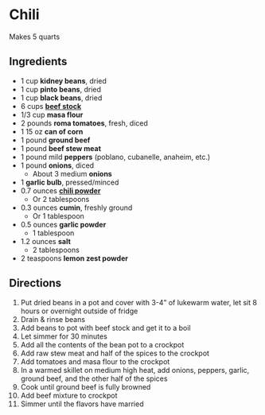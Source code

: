 # Chili

Makes 5 quarts

## Ingredients

- 1 cup **kidney beans**, dried
- 1 cup **pinto beans**, dried
- 1 cup **black beans**, dried
- 6 cups [**beef stock**](Ingredients\Stock.md)
- 1/3 cup **masa flour**
- 2 pounds **roma tomatoes**, fresh, diced
- 1 15 oz **can of corn**
- 1 pound **ground beef**
- 1 pound **beef stew meat**
- 1 pound mild **peppers** (poblano, cubanelle, anaheim, etc.)
- 1 pound **onions**, diced
    - About 3 medium **onions**
- 1 **garlic bulb**, pressed/minced
- 0.7 ounces [**chili powder**](Seasonings\Chili%20Powder.md)
    - Or 2 tablespoons
- 0.3 ounces **cumin**, freshly ground
    - Or 1 tablespoon
- 0.5 ounces **garlic powder**
    - 1 tablespoon
- 1.2 ounces **salt**
    - 2 tablespoons
- 2 teaspoons **lemon zest powder**

## Directions

1. Put dried beans in a pot and cover with 3-4” of lukewarm water, let sit 8 hours or overnight outside of fridge
1. Drain & rinse beans
1. Add beans to pot with beef stock and get it to a boil
1. Let simmer for 30 minutes
1. Add all the contents of the bean pot to a crockpot
1. Add raw stew meat and half of the spices to the crockpot
1. Add tomatoes and masa flour to the crockpot
1. In a warmed skillet on medium high heat, add onions, peppers, garlic, ground beef, and the other half of the spices
1. Cook until ground beef is fully browned
1. Add beef mixture to crockpot
1. Simmer until the flavors have married
